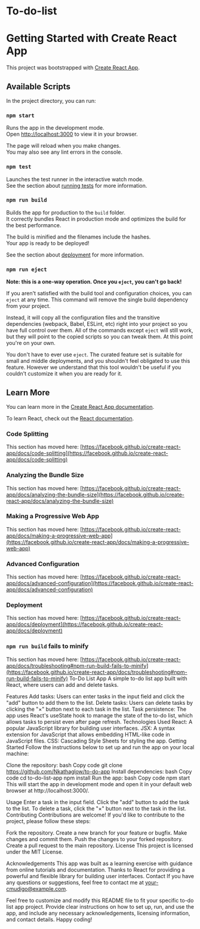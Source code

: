 # To-do-list
# Getting Started with Create React App

This project was bootstrapped with [Create React App](https://github.com/facebook/create-react-app).

## Available Scripts

In the project directory, you can run:

### `npm start`

Runs the app in the development mode.\
Open [http://localhost:3000](http://localhost:3000) to view it in your browser.

The page will reload when you make changes.\
You may also see any lint errors in the console.

### `npm test`

Launches the test runner in the interactive watch mode.\
See the section about [running tests](https://facebook.github.io/create-react-app/docs/running-tests) for more information.

### `npm run build`

Builds the app for production to the `build` folder.\
It correctly bundles React in production mode and optimizes the build for the best performance.

The build is minified and the filenames include the hashes.\
Your app is ready to be deployed!

See the section about [deployment](https://facebook.github.io/create-react-app/docs/deployment) for more information.

### `npm run eject`

**Note: this is a one-way operation. Once you `eject`, you can't go back!**

If you aren't satisfied with the build tool and configuration choices, you can `eject` at any time. This command will remove the single build dependency from your project.

Instead, it will copy all the configuration files and the transitive dependencies (webpack, Babel, ESLint, etc) right into your project so you have full control over them. All of the commands except `eject` will still work, but they will point to the copied scripts so you can tweak them. At this point you're on your own.

You don't have to ever use `eject`. The curated feature set is suitable for small and middle deployments, and you shouldn't feel obligated to use this feature. However we understand that this tool wouldn't be useful if you couldn't customize it when you are ready for it.

## Learn More

You can learn more in the [Create React App documentation](https://facebook.github.io/create-react-app/docs/getting-started).

To learn React, check out the [React documentation](https://reactjs.org/).

### Code Splitting

This section has moved here: [https://facebook.github.io/create-react-app/docs/code-splitting](https://facebook.github.io/create-react-app/docs/code-splitting)

### Analyzing the Bundle Size

This section has moved here: [https://facebook.github.io/create-react-app/docs/analyzing-the-bundle-size](https://facebook.github.io/create-react-app/docs/analyzing-the-bundle-size)

### Making a Progressive Web App

This section has moved here: [https://facebook.github.io/create-react-app/docs/making-a-progressive-web-app](https://facebook.github.io/create-react-app/docs/making-a-progressive-web-app)

### Advanced Configuration

This section has moved here: [https://facebook.github.io/create-react-app/docs/advanced-configuration](https://facebook.github.io/create-react-app/docs/advanced-configuration)

### Deployment

This section has moved here: [https://facebook.github.io/create-react-app/docs/deployment](https://facebook.github.io/create-react-app/docs/deployment)

### `npm run build` fails to minify

This section has moved here: [https://facebook.github.io/create-react-app/docs/troubleshooting#npm-run-build-fails-to-minify](https://facebook.github.io/create-react-app/docs/troubleshooting#npm-run-build-fails-to-minify)
To-Do List App
A simple to-do list app built with React, where users can add and delete tasks.

Features
Add tasks: Users can enter tasks in the input field and click the "add" button to add them to the list.
Delete tasks: Users can delete tasks by clicking the "×" button next to each task in the list.
Task persistence: The app uses React's useState hook to manage the state of the to-do list, which allows tasks to persist even after page refresh.
Technologies Used
React: A popular JavaScript library for building user interfaces.
JSX: A syntax extension for JavaScript that allows embedding HTML-like code in JavaScript files.
CSS: Cascading Style Sheets for styling the app.
Getting Started
Follow the instructions below to set up and run the app on your local machine:

Clone the repository:
bash
Copy code
git clone <https://github.com/Nkathaglow/to-do-app>
Install dependencies:
bash
Copy code
cd to-do-list-app
npm install
Run the app:
bash
Copy code
npm start
This will start the app in development mode and open it in your default web browser at http://localhost:3000/.

Usage
Enter a task in the input field.
Click the "add" button to add the task to the list.
To delete a task, click the "×" button next to the task in the list.
Contributing
Contributions are welcome! If you'd like to contribute to the project, please follow these steps:

Fork the repository.
Create a new branch for your feature or bugfix.
Make changes and commit them.
Push the changes to your forked repository.
Create a pull request to the main repository.
License
This project is licensed under the MIT License.

Acknowledgements
This app was built as a learning exercise with guidance from online tutorials and documentation.
Thanks to React for providing a powerful and flexible library for building user interfaces.
Contact
If you have any questions or suggestions, feel free to contact me at your-cmudigo@example.com.

Feel free to customize and modify this README file to fit your specific to-do list app project. Provide clear instructions on how to set up, run, and use the app, and include any necessary acknowledgements, licensing information, and contact details. Happy coding!
